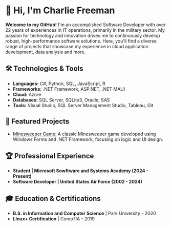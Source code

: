 # 👋 Hi, I'm Charlie Freeman

**Welcome to my GitHub!** I'm an accomplished Software Developer with over 22 years of experiences in IT operations, primarily in the military sector.  My passion for technology and innovation drives me to continuously develop robust, high-performance software solutions.  Here, you'll find a diverse range of projects that showcase my experience in cloud application development, data analysis and more.


## 🛠️ Technologies & Tools
* **Languages:** C#, Python, SQL, JavaScript, R
* **Frameworks:** .NET Framework, ASP.NET, .NET MAUI
* **Cloud:** Azure
* **Databases:** SQL Server, SQLite3, Oracle, SAS
* **Tools:** Visual Studio, SQL Server Management Studio, Tableau, Git


## 📂 Featured Projects
* [Minesweeper Game:](https://github.com/CFreeman04/Minesweeper) A classic Minesweeper game developed using Windows Forms and .NET Framework, focusing on logic and UI design.


## 🏆 Professional Experience
* **Student | Microsoft Sowftware and Systems Academy (2024 - Present)**
* **Software Developer | United States Air Force (2002 - 2024)**


## 🎓 Education & Certifications
* **B.S. in Information and Computer Science** | Park University - 2020
* **LInux+ Certification** | CompTIA - 2019

<!--
**CFreeman04/CFreeman04** is a ✨ _special_ ✨ repository because its `README.md` (this file) appears on your GitHub profile.

Here are some ideas to get you started:

- 🔭 I’m currently working on ...
- 🌱 I’m currently learning ...
- 👯 I’m looking to collaborate on ...
- 🤔 I’m looking for help with ...
- 💬 Ask me about ...
- 📫 How to reach me: ...
- 😄 Pronouns: ...
- ⚡ Fun fact: ...
-->
